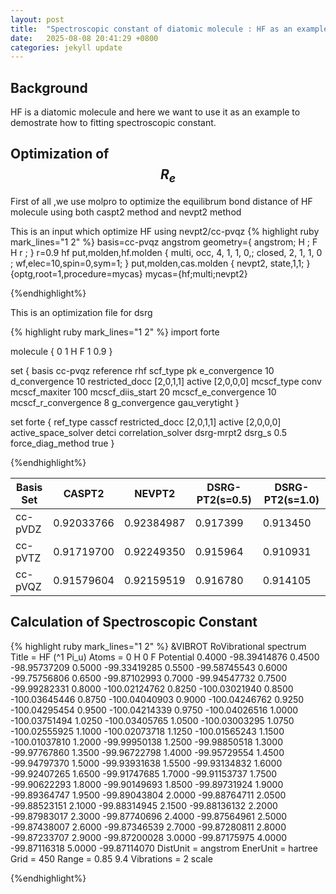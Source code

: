 ```yaml
---
layout: post
title:  "Spectroscopic constant of diatomic molecule : HF as an example"
date:   2025-08-08 20:41:29 +0800
categories: jekyll update
---
```


## Background
HF is a diatomic molecule and  here we want to use it as an example to 
demostrate how to fitting spectroscopic constant.

## Optimization of $$R_e$$
First of all ,we use molpro to optimize the equilibrum bond distance of HF molecule
using both caspt2 method and nevpt2 method

This is  an input which optimize HF using nevpt2/cc-pvqz
{% highlight ruby mark_lines="1 2" %}
basis=cc-pvqz
angstrom
geometry={
    angstrom;
    H  ;
    F H r ;
}
r=0.9
hf
put,molden,hf.molden
{    multi,
occ, 4, 1, 1, 0,;
closed, 2, 1, 1, 0 ;
wf,elec=10,spin=0,sym=1;
}
put,molden,cas.molden
{    nevpt2,
    state,1,1;
}
{optg,root=1,procedure=mycas}
mycas={hf;multi;nevpt2}

{%endhighlight%}

This is an optimization file for dsrg

{% highlight ruby mark_lines="1 2" %}
import forte

molecule {
0 1
H
F 1 0.9
}

set {
  basis                cc-pvqz
  reference            rhf
  scf_type             pk
  e_convergence        10
  d_convergence        10
  restricted_docc      [2,0,1,1]
  active               [2,0,0,0]
  mcscf_type           conv
  mcscf_maxiter        100
  mcscf_diis_start     20
  mcscf_e_convergence  10
  mcscf_r_convergence  8
  g_convergence        gau_verytight
}

set forte {
  ref_type             casscf
  restricted_docc      [2,0,1,1]
  active               [2,0,0,0]
  active_space_solver  detci
  correlation_solver   dsrg-mrpt2
  dsrg_s               0.5
  force_diag_method    true
}

{%endhighlight%}


| Basis Set | CASPT2 | NEVPT2 | DSRG-PT2(s=0.5) | DSRG-PT2(s=1.0) | 
| ---------- | ---------- | ---------- | ---------- | ---------- |
| cc-pVDZ | 0.92033766 |0.92384987 |0.917399 | 0.913450  |
| cc-pVTZ | 0.91719700 |0.92249350 |0.915964 | 0.910931  |
| cc-pVQZ | 0.91579604 |0.92159519 |0.916780 | 0.914105  |


## Calculation of Spectroscopic Constant 

{% highlight ruby mark_lines="1 2" %}
 &VIBROT
  RoVibrational spectrum
  Title = HF (^1 Pi_u)
  Atoms = 0 H 0 F
  Potential
0.4000	 -98.39414876
0.4500	 -98.95737209
0.5000	 -99.33419285
0.5500	 -99.58745543
0.6000	 -99.75756806
0.6500	 -99.87102993
0.7000	 -99.94547732
0.7500	 -99.99282331
0.8000	 -100.02124762
0.8250	 -100.03021940
0.8500	 -100.03645446
0.8750	 -100.04040903
0.9000	 -100.04246762
0.9250	 -100.04295454
0.9500	 -100.04214339
0.9750	 -100.04026516
1.0000	 -100.03751494
1.0250	 -100.03405765
1.0500	 -100.03003295
1.0750	 -100.02555925
1.1000	 -100.02073718
1.1250	 -100.01565243
1.1500	 -100.01037810
1.2000	 -99.99950138
1.2500	 -99.98850518
1.3000	 -99.97767860
1.3500	 -99.96722798
1.4000	 -99.95729554
1.4500	 -99.94797370
1.5000	 -99.93931638
1.5500	 -99.93134832
1.6000	 -99.92407265
1.6500	 -99.91747685
1.7000	 -99.91153737
1.7500	 -99.90622293
1.8000	 -99.90149693
1.8500	 -99.89731924
1.9000	 -99.89364747
1.9500	 -99.89043804
2.0000	 -99.88764711
2.0500	 -99.88523151
2.1000	 -99.88314945
2.1500	 -99.88136132
2.2000	 -99.87983017
2.3000	 -99.87740696
2.4000	 -99.87564961
2.5000	 -99.87438007
2.6000	 -99.87346539
2.7000	 -99.87280811
2.8000	 -99.87233707
2.9000	 -99.87200028
3.0000	 -99.87175975
4.0000	 -99.87116318
5.0000	 -99.87114070
 DistUnit = angstrom
  EnerUnit = hartree 
  Grid = 450
  Range = 0.85 9.4
  Vibrations = 2
  scale

{%endhighlight%}


[jekyll-gh]:   https://github.com/jekyll/jekyll
[jekyll-talk]: https://talk.jekyllrb.com/
